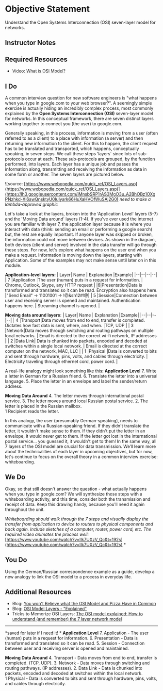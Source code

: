 # Objective Statement
Understand the Open Systems Interconnection (OSI) seven-layer model for networks.
  
## Instructor Notes


## Required Resources

- [Video: What is OSI Model?]([https://www.youtube.com/watch?v=Ilk7UXzV_Qc](https://www.youtube.com/watch?v=Ilk7UXzV_Qc))

## I Do

 A common interview question for new software engineers is "what happens when you type in google.com to your web browser?". A seemingly simple exercise is actually hiding an incredibly complex process, most commonly explained by the **Open Systems Interconnection (OSI)** seven-layer model for networks. In this conceptual framework, there are seven distinct layers working together to connect you (the user) to google.com. 

Generally speaking, in this process, information is moving from a user (often referred to as a client) to a place with information (a server) and then returning new information to the client. For this to happen, the client request has to be translated and transported, which happens, conceptually speaking, in seven steps. We call these steps 'layers' since lots of sub-protocols occur at each.  These sub-protocols are grouped, by the function performed, into layers. Each layer has a unique job and passes the information along, transmitting and receiving the information as data in some form or another. The seven layers are pictured below. 

![source: [https://www.webopedia.com/quick_ref/OSI_Layers.asp](https://www.webopedia.com/quick_ref/OSI_Layers.asp)](https://lh3.googleusercontent.com/iMnsbSRP1rAS3MgO3u_A2BhOBz1OXgPNzhkd-Xi6awQnsktyU0Iulyark66HuXaHVOfWuSAj2G0) *need to make a lambda-approved graphic*
 
Let's take a look at the layers, broken into the 'Application Level' layers (5-7) and the 'Moving Data around' layers (1-4). If you've ever used the internet you are familiar with layer 7, the application layer because it is where you interact with data (think: sending an email or performing a google search) but, the rest are equally important. If anyone layer was skipped or broken, the information could not move between devices. As shown in the diagram, both devices (client and server) involved in the data transfer will go through these steps. For now, let's explore what happens on the user end when you make a request. Information is moving down the layers, starting with Application.  Some of the examples may not make sense until later on in this module. 

**Application-level layers:** 
| Layer| Name | Explanation |Example|
|--|--|--|--|
| 7 |Application |The user (human) puts in a request for information. | Chrome, Outlook, Skype, any HTTP request |
|6|Presentation|Data is transformed and translated so it can be read. Encryption also happens here. |"Send Email" -> 11001001 -> !@&sh12#!@|
| 5 |Session|Connection between user and receiving server is opened and maintained. Authentication happens here. | Streaming channel is opened. |

**Moving data around layers:** 
| Layer| Name | Explanation |Example|
|--|--|--|--|
| 4 |Transport|Data moves from end to end, transfer is completed. Dictates how fast data is sent, where, and when. |TCP, UDP |
| 3 |Network|Data moves through switching and routing pathways on multiple local networks. | Email is directed to the correct wi-fi network, IP addresses |
| 2 |Data Link| Data is chunked into packets, encoded and decoded at switches within a single local network. | Email is directed at the correct computer on the network, MAC, LLC |
| 1 |Physical  |Data is converted to bits and sent through hardware, pins, volts, and cables through electricity.  | Electricity traveling through ethernet cord, power cord.  |

A real-life analogy might look something like this: 
**Application Level**
 7. Write a letter in German for a Russian friend. 
 6. Translate the letter into a universal language. 
 5. Place the letter in an envelope and label the sender/return address. 

**Moving Data Around**
 4. The letter moves through international postal service. 
 3. The letter moves around local Russian postal service. 
 2. The letter is placed in the Russian mailbox.  
 1 Recipient reads the letter.  

In this analogy, the user (presumably German-speaking), needs to communicate with a Russian-speaking friend. If they didn't translate the letter, it wouldn't make sense to them. If they didn't put the letter in an envelope, it would never get to them. If the letter got lost in the international postal service... you guessed it, it wouldn't get to them! In the same way, all 7 layers of the OSI model are crucial for data transmission. We'll learn more about the technicalities of each layer in upcoming objectives, but for now, let's continue to focus on the overall theory in a common interview exercise: whiteboarding. 

## We Do
Okay, so that still doesn't answer the question - what actually happens when you type in google.com? We will synthesize those steps with a whiteboarding activity, and this time, consider both the transmission and receipt of data. Keep this drawing handy, because you'll need it again throughout the unit. 

  *Whiteboarding should walk through the 7 steps and visually display the transfer from application to device to routers to physical components and back again. Include sketches of a computer, router, power cord, etc. 
The required video animates the process well:*[https://www.youtube.com/watch?v=Ilk7UXzV_Qc&t=192s](https://www.youtube.com/watch?v=Ilk7UXzV_Qc&t=192s) *

## You Do
Using the German/Russian correspondence example as a guide, develop a new analogy to link the OSI model to a process in everyday life. 

## Additional Resources
- Blog: [You won't Believe what the OSI Model and Pizza Have in Common](https://www.versatek.com/blog/you-wont-believe-what-the-osi-model-and-pizza-have-in-common/)
- Blog: [OSI Model Layers - "Explained"](https://medium.com/learn-with-the-lean-programmer/osi-model-layers-explained-ee1d43058c1f)
- Tricks to Memorize OSI Layers: [The OSI model explained: How to understand (and remember) the 7 layer network model](https://www.networkworld.com/article/3239677/the-osi-model-explained-how-to-understand-and-remember-the-7-layer-network-model.html)
  


---------
*saved for later if I need it! *
**Application Level**
 7. Application - The user (human) puts in a request for information.
 6. Presentation - Data is transformed and translated so it can be read.
 5. Session - Connection between user and receiving server is opened and maintained.

**Moving Data Around**
 4. Transport - Data moves from end to end, transfer is completed. (TCP, UDP).
 3. Network - Data moves through switching and routing pathways. (IP addresses).
 2. Data Link - Data is chunked into packets, encoded and decoded at switches within the local network.  
 1 Physical - Data is converted to bits and sent through hardware, pins, volts, and cables through electricity. 

<!--stackedit_data:
eyJoaXN0b3J5IjpbMjEwMzgwMjI2XX0=
-->